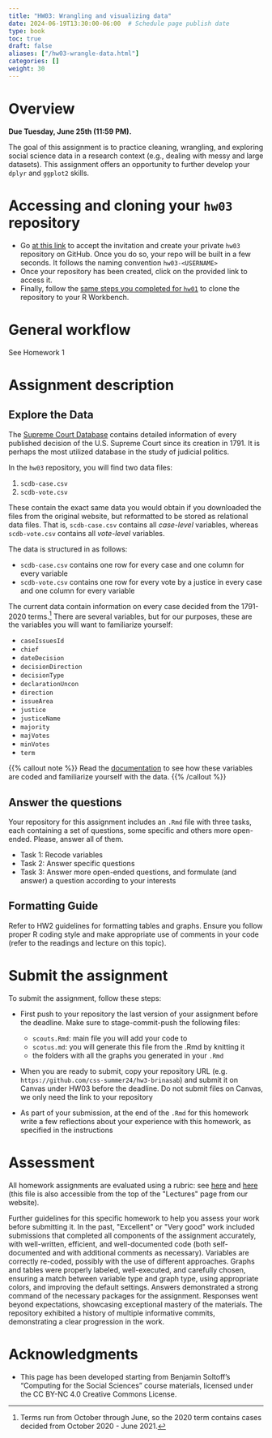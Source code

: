 ```yaml
---
title: "HW03: Wrangling and visualizing data"
date: 2024-06-19T13:30:00-06:00  # Schedule page publish date
type: book
toc: true
draft: false
aliases: ["/hw03-wrangle-data.html"]
categories: []
weight: 30
---
```




# Overview

**Due Tuesday, June 25th (11:59 PM).**

The goal of this assignment is to practice cleaning, wrangling, and exploring social science data in a research context (e.g., dealing with messy and large datasets). This assignment offers an opportunity to further develop your `dplyr` and `ggplot2` skills.


# Accessing and cloning your `hw03` repository

* Go [at this link](https://classroom.github.com/a/fXA4cWSB) to accept the invitation and create your private `hw03` repository on GitHub. Once you do so, your repo will be built in a few seconds. It follows the naming convention `hw03-<USERNAME>`
* Once your repository has been created, click on the provided link to access it. 
* Finally, follow the [same steps you completed for `hw01`](/homework/edit-readme/) to clone the repository to your R Workbench.


# General workflow

See Homework 1


# Assignment description

## Explore the Data

The [Supreme Court Database](http://scdb.wustl.edu/) contains detailed information of every published decision of the U.S. Supreme Court since its creation in 1791. It is perhaps the most utilized database in the study of judicial politics.

In the `hw03` repository, you will find two data files:

1. `scdb-case.csv`
1. `scdb-vote.csv`

These contain the exact same data you would obtain if you downloaded the files from the original website, but reformatted to be stored as relational data files. That is, `scdb-case.csv` contains all *case-level* variables, whereas `scdb-vote.csv` contains all *vote-level* variables.

The data is structured in as follows:

* `scdb-case.csv` contains one row for every case and one column for every variable
* `scdb-vote.csv` contains one row for every vote by a justice in every case and one column for every variable

The current data contain information on every case decided from the 1791-2020 terms.[^terms] There are several variables, but for our purposes, these are the variables you will want to familiarize yourself:

* `caseIssuesId`
* `chief`
* `dateDecision`
* `decisionDirection`
* `decisionType`
* `declarationUncon`
* `direction`
* `issueArea`
* `justice`
* `justiceName`
* `majority`
* `majVotes`
* `minVotes`
* `term`

{{% callout note %}}
Read the [documentation](http://scdb.wustl.edu/documentation.php) to see how these variables are coded and familiarize yourself with the data.
{{% /callout %}}


## Answer the questions

Your repository for this assignment includes an `.Rmd` file with three tasks, each containing a set of questions, some specific and others more open-ended. Please, answer all of them.

* Task 1: Recode variables
* Task 2: Answer specific questions
* Task 3: Answer more open-ended questions, and formulate (and answer) a question according to your interests 


## Formatting Guide

Refer to HW2 guidelines for formatting tables and graphs. Ensure you follow proper R coding style and make appropriate use of comments in your code (refer to the readings and lecture on this topic).


# Submit the assignment

To submit the assignment, follow these steps:

* First push to your repository the last version of your assignment before the deadline. Make sure to stage-commit-push the following files:

  - `scouts.Rmd`: main file you will add your code to
  - `scotus.md`: you will generate this file from the .Rmd by knitting it
  - the folders with all the graphs you generated in your `.Rmd`

* When you are ready to submit, copy your repository URL (e.g. `https://github.com/css-summer24/hw3-brinasab`) and submit it on Canvas under HW03 before the deadline. Do not submit files on Canvas, we only need the link to your repository 

* As part of your submission, at the end of the `.Rmd` for this homework write a few reflections about your experience with this homework, as specified in the instructions


# Assessment

All homework assignments are evaluated using a rubric: see [here](/faq/homework-evaluations/) and [here](https://docs.google.com/spreadsheets/d/1h7_TmhUr5k7BGT3h-F4VJMUEEUtvvhqw/edit?usp=sharing&ouid=112534119211880791899&rtpof=true&sd=true) (this file is also accessible from the top of the "Lectures" page from our website).

Further guidelines for this specific homework to help you assess your work before submitting it.
In the past, "Excellent" or "Very good" work included submissions that completed all components of the assignment accurately, with well-written, efficient, and well-documented code (both self-documented and with additional comments as necessary). Variables are correctly re-coded, possibly with the use of different approaches. Graphs and tables were properly labeled, well-executed, and carefully chosen, ensuring a match between variable type and graph type, using appropriate colors, and improving the default settings. Answers demonstrated a strong command of the necessary packages for the assignment. Responses went beyond expectations, showcasing exceptional mastery of the materials. The repository exhibited a history of multiple informative commits, demonstrating a clear progression in the work.

[^terms]: Terms run from October through June, so the 2020 term contains cases decided from October 2020 - June 2021.


# Acknowledgments

* This page has been developed starting from Benjamin Soltoff’s “Computing for the Social Sciences” course materials, licensed under the CC BY-NC 4.0 Creative Commons License.
